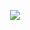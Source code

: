<p align="center"><a href="https://github.com/anuraghazra/github-readme-stats">
  <img align="center" src="https://github-readme-stats.vercel.app/api?username=mvoinescu&show_icons=true&theme=chartreuse-dark" />
</a></p>
